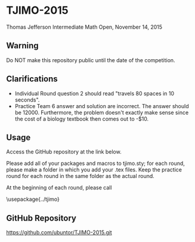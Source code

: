 # TJIMO-2015
Thomas Jefferson Intermediate Math Open, November 14, 2015

Warning
---
Do NOT make this repository public until the date of the competition.

Clarifications
---
- Individual Round question 2 should read "travels 80 spaces in 10 seconds".
- Practice Team 6 answer and solution are incorrect. The answer should be 12000.
Furthermore, the problem doesn't exactly make sense since the cost of
a biology textbook then comes out to -$10.

Usage
---
Access the GitHub repository at the link below.

Please add all of your packages and macros to tjimo.sty; for each round,
please make a folder in which you add your .tex files. Keep the practice
round for each round in the same folder as the actual round.

At the beginning of each round, please call

\usepackage{../tjimo}

GitHub Repository
---
https://github.com/ubuntor/TJIMO-2015.git

